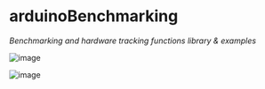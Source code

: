 # arduinoBenchmarking
_Benchmarking and hardware tracking functions library & examples_

![image](https://github.com/user-attachments/assets/ca94cae9-0d5b-49c9-b8af-9f587fe4d79e)


 ![image](https://github.com/user-attachments/assets/25e1f7df-f98f-440f-b7f0-23ebde38b3a1)


